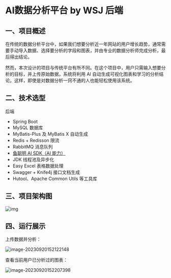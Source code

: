 # AI数据分析平台 by WSJ 后端

## 一、项目概述

在传统的数据分析平台中，如果我们想要分析近一年网站的用户增长趋势，通常需要手动导入数据、选择要分析的字段和图表，并由专业的数据分析师完成分析，最后得出结论。

然而，本次设计的项目与传统平台有所不同。在这个项目中，用户只需输入想要分析的目标，并上传原始数据，系统将利用 AI 自动生成可视化图表和学习的分析结论。这样，即使是对数据分析一窍不通的人也能轻松使用该系统。

## 二、技术选型

后端

- Spring Boot
- MySQL 数据库
- MyBatis-Plus 及 MyBatis X 自动生成
- Redis + Redisson 限流
- RabbitMQ 消息队列
- [鱼聪明 AI SDK（AI 能力）](https://www.yucongming.com/)
- JDK 线程池及异步化
- Easy Excel 表格数据处理
- Swagger + Knife4j 接口文档生成
- Hutool、Apache Common Utils 等工具库

## 三、项目架构图

![img](https://cdn.jsdelivr.net/gh/vincent-nicky/image_store/blog/1687756290740-41ba43c4-24b3-400f-a77a-db9321e0a200.png)

## 四、运行展示

上传数据并分析：

![image-20230920152122148](https://cdn.jsdelivr.net/gh/vincent-nicky/image_store/blog/image-20230920152122148.png)

查看当前用户已分析过的图表：

![image-20230920152207398](https://cdn.jsdelivr.net/gh/vincent-nicky/image_store/blog/image-20230920152207398.png)
